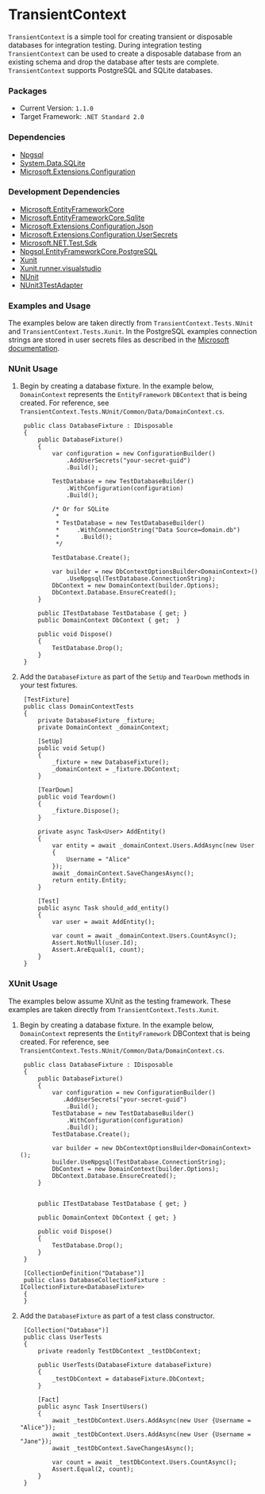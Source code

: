 ﻿# TransientContext

`TransientContext` is a simple tool for creating transient or disposable databases for integration
testing. During integration testing `TransientContext` can be used to create a disposable database
from an existing schema and drop the database after tests are complete. `TransientContext` supports
PostgreSQL and SQLite databases.

### Packages

- Current Version: `1.1.0`
- Target Framework: `.NET Standard 2.0`

### Dependencies

- [Npgsql](https://www.nuget.org/packages/Npgsql)
- [System.Data.SQLite](https://www.nuget.org/packages/System.Data.SQLite/)
- [Microsoft.Extensions.Configuration](https://www.nuget.org/packages/Microsoft.Extensions.Configuration/2.2.0)

### Development Dependencies

- [Microsoft.EntityFrameworkCore](https://www.nuget.org/packages/Microsoft.EntityFrameworkCore/2.2.0)
- [Microsoft.EntityFrameworkCore.Sqlite](https://www.nuget.org/packages/Microsoft.EntityFrameworkCore.Sqlite/2.2.6)
- [Microsoft.Extensions.Configuration.Json](https://www.nuget.org/packages/Microsoft.Extensions.Configuration.Json/2.2.0)
- [Microsoft.Extensions.Configuration.UserSecrets](https://www.nuget.org/packages/Microsoft.Extensions.Configuration.UserSecrets/2.2.0)
- [Microsoft.NET.Test.Sdk](https://www.nuget.org/packages/Microsoft.NET.Test.Sdk/15.9.0)
- [Npgsql.EntityFrameworkCore.PostgreSQL](https://www.nuget.org/packages/Npgsql.EntityFrameworkCore.PostgreSQL/2.2.0)
- [Xunit](https://www.nuget.org/packages/xunit/)
- [Xunit.runner.visualstudio](https://www.nuget.org/packages/xunit.runner.visualstudio/)
- [NUnit](https://www.nuget.org/packages/NUnit/)
- [NUnit3TestAdapter](https://www.nuget.org/packages/NUnit3TestAdapter/)

### Examples and Usage

The examples below are taken directly from `TransientContext.Tests.NUnit` and `TransientContext.Tests.Xunit`. In
the PostgreSQL examples connection strings are stored in user secrets files as described in the [Microsoft documentation](https://docs.microsoft.com/en-us/aspnet/core/security/app-secrets?view=aspnetcore-2.2&tabs=linux).

### NUnit Usage

1. Begin by creating a database fixture. In the example below, `DomainContext` represents
the `EntityFramework` `DBContext` that is being created. For reference, see `TransientContext.Tests.NUnit/Common/Data/DomainContext.cs`.

	    public class DatabaseFixture : IDisposable
	    {
	        public DatabaseFixture()
	        {
	            var configuration = new ConfigurationBuilder()
	                .AddUserSecrets("your-secret-guid")
	                .Build();
	
	            TestDatabase = new TestDatabaseBuilder()
	                .WithConfiguration(configuration)
	                .Build();
				
				/* Or for SQLite 
				 * 
            	 * TestDatabase = new TestDatabaseBuilder()
                 *     .WithConnectionString("Data Source=domain.db")
                 *      .Build();
                 */

	            TestDatabase.Create();

	            var builder = new DbContextOptionsBuilder<DomainContext>()
	                .UseNpgsql(TestDatabase.ConnectionString);
	            DbContext = new DomainContext(builder.Options);
	            DbContext.Database.EnsureCreated();
	        }
        
	        public ITestDatabase TestDatabase { get; }
	        public DomainContext DbContext { get;  }
        
	        public void Dispose()
	        {
	            TestDatabase.Drop();
	        }
	    }

2. Add the `DatabaseFixture` as part of the `SetUp` and `TearDown` methods in your test fixtures.

	    [TestFixture]
	    public class DomainContextTests
	    {
	        private DatabaseFixture _fixture;
	        private DomainContext _domainContext;

	        [SetUp]
	        public void Setup()
	        {
	            _fixture = new DatabaseFixture();
	            _domainContext = _fixture.DbContext;
	        }

	        [TearDown]
	        public void Teardown()
	        {
	            _fixture.Dispose();
	        }

	        private async Task<User> AddEntity()
	        {
	            var entity = await _domainContext.Users.AddAsync(new User
	            {
	                Username = "Alice"
	            });
	            await _domainContext.SaveChangesAsync();
	            return entity.Entity;
	        }

	        [Test]
	        public async Task should_add_entity()
	        {
	            var user = await AddEntity();

	            var count = await _domainContext.Users.CountAsync();
	            Assert.NotNull(user.Id);
	            Assert.AreEqual(1, count);
	        }
		}

### XUnit Usage

The examples below assume XUnit as the testing framework. These examples are taken directly
from `TransientContext.Tests.Xunit`.

1. Begin by creating a database fixture. In the example below, `DomainContext` represents
the `EntityFramework` DBContext that is being created. For reference, see `TransientContext.Tests.NUnit/Common/Data/DomainContext.cs`.

	    public class DatabaseFixture : IDisposable
	    {
	        public DatabaseFixture()
	        {
	            var configuration = new ConfigurationBuilder()
	               .AddUserSecrets("your-secret-guid")
	                .Build();
	            TestDatabase = new TestDatabaseBuilder()
	                .WithConfiguration(configuration)
	                .Build();
	            TestDatabase.Create();

	            var builder = new DbContextOptionsBuilder<DomainContext>();
	            builder.UseNpgsql(TestDatabase.ConnectionString);
	            DbContext = new DomainContext(builder.Options);
	            DbContext.Database.EnsureCreated();
	        }


	        public ITestDatabase TestDatabase { get; }

	        public DomainContext DbContext { get; }

	        public void Dispose()
	        {
	            TestDatabase.Drop();
	        }
	    }

	    [CollectionDefinition("Database")]
	    public class DatabaseCollectionFixture : ICollectionFixture<DatabaseFixture>
	    {
	    }

2. Add the `DatabaseFixture` as part of a test class constructor.

	    [Collection("Database")]
		public class UserTests
		{
			private readonly TestDbContext _testDbContext;

			public UserTests(DatabaseFixture databaseFixture)
			{
				_testDbContext = databaseFixture.DbContext;
			}

			[Fact]
			public async Task InsertUsers()
			{
				await _testDbContext.Users.AddAsync(new User {Username = "Alice"});
				await _testDbContext.Users.AddAsync(new User {Username = "Jane"});
				await _testDbContext.SaveChangesAsync();

				var count = await _testDbContext.Users.CountAsync();
				Assert.Equal(2, count);
			}
		}
